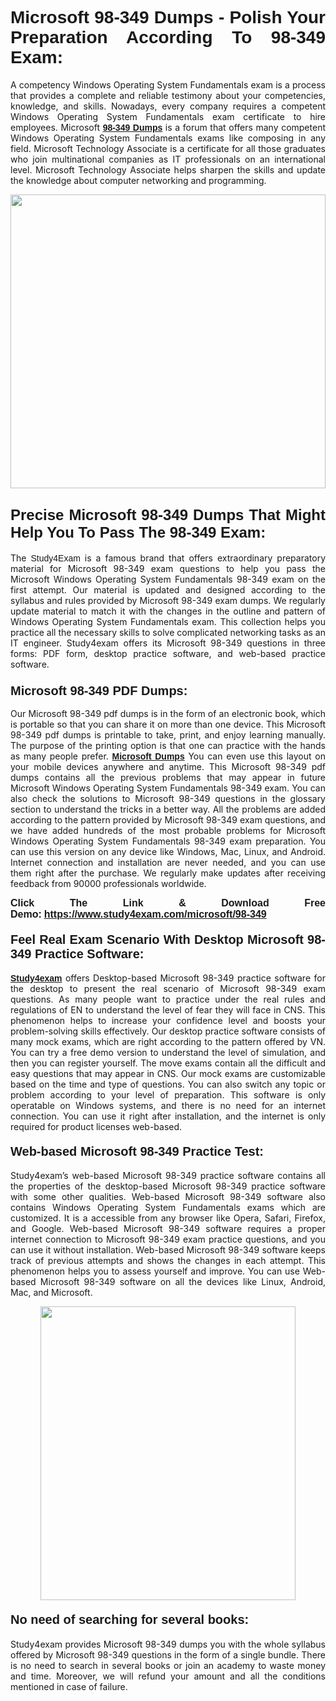 <h1 style="text-align: justify;"><strong><span style="font-family:Lucida Sans Unicode,Lucida Grande,sans-serif;">Microsoft 98-349 Dumps - Polish Your Preparation According To 98-349 Exam:</span></strong></h1>

<p style="text-align: justify;">A competency Windows Operating System Fundamentals exam is a process that provides a complete and reliable testimony about your competencies, knowledge, and skills. Nowadays, every company requires a competent Windows Operating System Fundamentals exam certificate to hire employees. Microsoft <a href="https://www.study4exam.com/microsoft/98-349-valid-dumps"><span style="font-family:Verdana,Geneva,sans-serif;"><strong>98-349 Dumps</strong></span></a> is a forum that offers many competent Windows Operating System Fundamentals exams like composing in any field. Microsoft Technology Associate is a certificate for all those graduates who join multinational companies as IT professionals on an international level. Microsoft Technology Associate helps sharpen the skills and update the knowledge about computer networking and programming.</p>

<p style="text-align: justify;"><a href="https://www.study4exam.com/microsoft/98-349"><img alt="" src="https://www.thequestionanswers.com/wp-content/uploads/2022/06/S4E-Cert-Exams-Questions-Banner.webp" style="width: 100%; height: 470px;" /></a></p>

<h2 style="text-align: justify;"><span style="font-family:Lucida Sans Unicode,Lucida Grande,sans-serif;"><strong><span style="font-size:24px;">Precise Microsoft 98-349 Dumps That Might Help You To Pass The 98-349 Exam:</span></strong></span></h2>

<p style="text-align: justify;">The <span style="font-family:Lucida Sans Unicode,Lucida Grande,sans-serif;">Study4Exam</span> is a famous brand that offers extraordinary preparatory material for Microsoft 98-349 exam questions to help you pass the Microsoft Windows Operating System Fundamentals 98-349 exam on the first attempt. Our material is updated and designed according to the syllabus and rules provided by Microsoft 98-349 exam dumps. We regularly update material to match it with the changes in the outline and pattern of Windows Operating System Fundamentals exam. This collection helps you practice all the necessary skills to solve complicated networking tasks as an IT engineer. Study4exam offers its Microsoft 98-349 questions in three forms: PDF form, desktop practice software, and web-based practice software. </p>

<h3 style="text-align: justify;"><strong><span style="font-size:20px;"><span style="font-family:Lucida Sans Unicode,Lucida Grande,sans-serif;">Microsoft 98-349 PDF Dumps:</span></span></strong></h3>

<p style="text-align: justify;">Our Microsoft 98-349 pdf dumps is in the form of an electronic book, which is portable so that you can share it on more than one device. This Microsoft 98-349 pdf dumps is printable to take, print, and enjoy learning manually. The purpose of the printing option is that one can practice with the hands as many people prefer. <a href="https://www.study4exam.com/microsoft-exams"><span style="font-family:Lucida Sans Unicode,Lucida Grande,sans-serif;"><strong>Microsoft Dumps</strong></span></a> You can even use this layout on your mobile devices anywhere and anytime. This Microsoft 98-349 pdf dumps contains all the previous problems that may appear in future Microsoft Windows Operating System Fundamentals 98-349 exam. You can also check the solutions to Microsoft 98-349 questions in the glossary section to understand the tricks in a better way. All the problems are added according to the pattern provided by Microsoft 98-349 exam questions, and we have added hundreds of the most probable problems for Microsoft Windows Operating System Fundamentals 98-349 exam preparation. You can use this version on any device like Windows, Mac, Linux, and Android. Internet connection and installation are never needed, and you can use them right after the purchase. We regularly make updates after receiving feedback from 90000 professionals worldwide.</p>

<p style="text-align: justify;"><span style="font-family:Lucida Sans Unicode,Lucida Grande,sans-serif;"><strong><span style="font-size:16px;">Click The Link & Download Free Demo:</span></strong></span> <strong><span style="font-family:Lucida Sans Unicode,Lucida Grande,sans-serif;"><span style="font-size:16px;"><a href="https://www.study4exam.com/microsoft/98-349">https://www.study4exam.com/microsoft/98-349</a></span></span></strong></p>

<h4 style="text-align: justify;"><strong><span style="font-family:Lucida Sans Unicode,Lucida Grande,sans-serif;"><span style="font-size:20px;">Feel Real Exam Scenario With Desktop Microsoft 98-349 Practice Software:</span></span></strong></h4>

<p style="text-align: justify;"><a href="https://www.study4exam.com/"><span style="font-family:Verdana,Geneva,sans-serif;"><strong>Study4exam</strong></span></a> offers Desktop-based Microsoft 98-349 practice software for the desktop to present the real scenario of Microsoft 98-349 exam questions. As many people want to practice under the real rules and regulations of EN to understand the level of fear they will face in CNS. This phenomenon helps to increase your confidence level and boosts your problem-solving skills effectively. Our desktop practice software consists of many mock exams, which are right according to the pattern offered by VN. You can try a free demo version to understand the level of simulation, and then you can register yourself. The move exams contain all the difficult and easy questions that may appear in CNS. Our mock exams are customizable based on the time and type of questions. You can also switch any topic or problem according to your level of preparation. This software is only operatable on Windows systems, and there is no need for an internet connection. You can use it right after installation, and the internet is only required for product licenses web-based. </p>

<h4 style="text-align: justify;"><span style="font-family:Lucida Sans Unicode,Lucida Grande,sans-serif;"><strong><span style="font-size:20px;">Web-based Microsoft 98-349 Practice Test:</span></strong></span></h4>

<p style="text-align: justify;">Study4exam’s web-based Microsoft 98-349 practice software contains all the properties of the desktop-based Microsoft 98-349 practice software with some other qualities. Web-based Microsoft 98-349 software also contains Windows Operating System Fundamentals exams which are customized. It is a accessible from any browser like Opera, Safari, Firefox, and Google. Web-based Microsoft 98-349 software requires a proper internet connection to Microsoft 98-349 exam practice questions, and you can use it without installation. Web-based Microsoft 98-349 software keeps track of previous attempts and shows the changes in each attempt. This phenomenon helps you to assess yourself and improve. You can use Web-based Microsoft 98-349 software on all the devices like Linux, Android, Mac, and Microsoft.</p>

<p style="text-align: center;"><a href="https://www.study4exam.com/microsoft/98-349"><img alt="" src="https://www.thequestionanswers.com/wp-content/uploads/2022/06/S4E-Cert-Exams-Questions-Discount-Banner.webp" style="width: 90%; height: 470px;" /></a></p>

<h4 style="text-align: justify;"><span style="font-family:Lucida Sans Unicode,Lucida Grande,sans-serif;"><strong><span style="font-size:20px;">No need of searching for several books:</span></strong></span></h4>

<p style="text-align: justify;">Study4exam provides Microsoft 98-349 dumps you with the whole syllabus offered by Microsoft 98-349 questions in the form of a single bundle. There is no need to search in several books or join an academy to waste money and time. Moreover, we will refund your amount and all the conditions mentioned in case of failure.</p>
